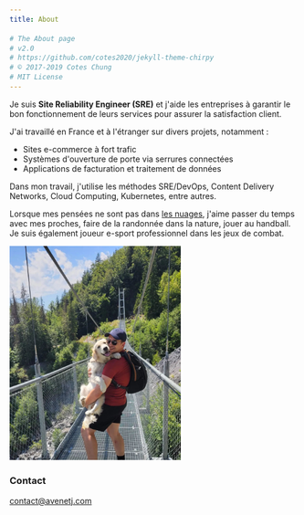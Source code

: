 ```yaml
---
title: About

# The About page
# v2.0
# https://github.com/cotes2020/jekyll-theme-chirpy
# © 2017-2019 Cotes Chung
# MIT License
---
```


Je suis **Site Reliability Engineer (SRE)** et j'aide les entreprises à garantir le bon fonctionnement de leurs services pour assurer la satisfaction client.

J'ai travaillé en France et à l'étranger sur divers projets, notamment :

- Sites e-commerce à fort trafic
- Systèmes d'ouverture de porte via serrures connectées
- Applications de facturation et traitement de données

Dans mon travail, j'utilise les méthodes SRE/DevOps, Content Delivery Networks, Cloud Computing, Kubernetes, entre autres.

Lorsque mes pensées ne sont pas dans [les nuages](https://fr.wikipedia.org/wiki/Cloud_computing), j'aime passer du temps avec mes proches, faire de la randonnée dans la nature, jouer au handball. Je suis également joueur e-sport professionnel dans les jeux de combat.

<img src="../assets/img/julien.jpeg" width="300" alt="Photo dans la nature" style="float: center;">



### Contact

[contact@avenetj.com](mailto:contact@avenetj.com)
